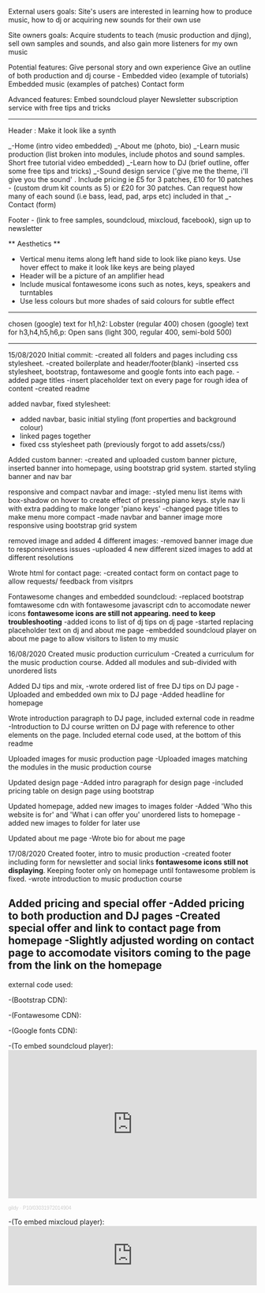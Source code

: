 External users goals:
Site's users are interested in learning how to produce music, how to dj or acquiring new sounds for their own use

Site owners goals:
Acquire students to teach (music production and djing), sell own samples and sounds, and also gain more listeners for my own music

Potential features:
Give personal story and own experience
Give an outline of both production and dj course - Embedded video (example of tutorials)
Embedded music (examples of patches)
Contact form

Advanced features:
Embed soundcloud player
Newsletter subscription service with free tips and tricks

---

Header :
Make it look like a synth

_-Home (intro video embedded)
_-About me (photo, bio)
_-Learn music production (list broken into modules, include photos and sound samples. Short free tutorial video embedded)
_-Learn how to DJ (brief outline, offer some free tips and tricks)
_-Sound design service ('give me the theme, i'll give you the sound' . Include pricing ie £5 for 3 patches, £10 for 10 patches - (custom drum kit counts as 5) or £20 for 30 patches. Can request how many of each sound (i.e bass, lead, pad, arps etc) included in that
_-Contact (form)

Footer - (link to free samples, soundcloud, mixcloud, facebook), sign up to newsletter

** Aesthetics **

- Vertical menu items along left hand side to look like piano keys. Use hover effect to make it look like keys are being played
- Header will be a picture of an amplifier head
- Include musical fontawesome icons such as notes, keys, speakers and turntables
- Use less colours but more shades of said colours for subtle effect

---

chosen (google) text for h1,h2: Lobster (regular 400)
chosen (google) text for h3,h4,h5,h6,p: Open sans (light 300, regular 400, semi-bold 500)

---

15/08/2020
Initial commit:
-created all folders and pages including css stylesheet.
-created boilerplate and header/footer(blank)
-inserted css stylesheet, bootstrap, fontawesome and google fonts into each page.
-added page titles
-insert placeholder text on every page for rough idea of content
-created readme

added navbar, fixed stylesheet:

- added navbar, basic initial styling (font properties and background colour)
- linked pages together
- fixed css stylesheet path (previously forgot to add assets/css/)

Added custom banner:
-created and uploaded custom banner picture, inserted banner into homepage, using bootstrap grid system. started styling banner and nav bar

responsive and compact navbar and image:
-styled menu list items with box-shadow on hover to create effect of pressing piano keys. style nav li with extra padding to make longer 'piano keys'
-changed page titles to make menu more compact
-made navbar and banner image more responsive using bootstrap grid system

removed image and added 4 different images:
-removed banner image due to responsiveness issues
-uploaded 4 new different sized images to add at different resolutions

Wrote html for contact page:
-created contact form on contact page to allow requests/ feedback from visitprs

Fontawesome changes and embedded soundcloud:
-replaced bootstrap fomtawesome cdn with fontawesome javascript cdn to accomodate newer icons **fontawesome icons are still not appearing. need to keep troubleshooting**
-added icons to list of dj tips on dj page
-started replacing placeholder text on dj and about me page
-embedded soundcloud player on about me page to allow visitors to listen to my music

16/08/2020
Created music production curriculum
-Created a curriculum for the music production course. Added all modules and sub-divided with unordered lists

Added DJ tips and mix,
-wrote ordered list of free DJ tips on DJ page
-Uploaded and embedded own mix to DJ page
-Added headline for homepage

Wrote introduction paragraph to DJ page, included external code in readme
-Introduction to DJ course written on DJ page with reference to other elements on the page. Included eternal code used, at the bottom of this readme

Uploaded images for music production page
-Uploaded images matching the modules in the music production course

Updated design page
-Added intro paragraph for design page
-included pricing table on design page using bootstrap

Updated homepage, added new images to images folder
-Added 'Who this website is for' and 'What i can offer you' unordered lists to homepage
-added new images to folder for later use

Updated about me page
-Wrote bio for about me page

17/08/2020
Created footer, intro to music production
-created footer including form for newsletter and social links **fontawesome icons still not displaying**. Keeping footer only on homepage until fontawesome problem is fixed.
-wrote introduction to music production course

Added pricing and special offer
-Added pricing to both production and DJ pages
-Created special offer and link to contact page from homepage
-Slightly adjusted wording on contact page to accomodate visitors coming to the page from the link on the homepage
---------------------------------------------------------------------------------------------------------------------------------
external code used:

-(Bootstrap CDN):  <link
      rel="stylesheet"
      href="https://stackpath.bootstrapcdn.com/bootstrap/4.3.1/css/bootstrap.min.css"
      integrity="sha384-ggOyR0iXCbMQv3Xipma34MD+dH/1fQ784/j6cY/iJTQUOhcWr7x9JvoRxT2MZw1T"
      crossorigin="anonymous"
    />
    <script
      src="https://stackpath.bootstrapcdn.com/bootstrap/4.3.1/js/bootstrap.min.js"
      integrity="sha384-JjSmVgyd0p3pXB1rRibZUAYoIIy6OrQ6VrjIEaFf/nJGzIxFDsf4x0xIM+B07jRM"
      crossorigin="anonymous"
    ></script>
    <script
      src="https://code.jquery.com/jquery-3.3.1.slim.min.js"
      integrity="sha384-q8i/X+965DzO0rT7abK41JStQIAqVgRVzpbzo5smXKp4YfRvH+8abtTE1Pi6jizo"
      crossorigin="anonymous"
    ></script>
    <script
      src="https://cdnjs.cloudflare.com/ajax/libs/popper.js/1.14.7/umd/popper.min.js"
      integrity="sha384-UO2eT0CpHqdSJQ6hJty5KVphtPhzWj9WO1clHTMGa3JDZwrnQq4sF86dIHNDz0W1"
      crossorigin="anonymous"
    ></script>

-(Fontawesome CDN): <script href="https://use.fontawesome.com/7e63086f43.js"></script>

-(Google fonts CDN): <link
      href="https://fonts.googleapis.com/css2?family=Lobster&family=Open+Sans:wght@300;400;600&display=swap"
      rel="stylesheet"
    />

-(To embed soundcloud player): <iframe
      width="100%"
      height="300"
      scrolling="no"
      frameborder="no"
      allow="autoplay"
      src="https://w.soundcloud.com/player/?url=https%3A//api.soundcloud.com/tracks/216717155&color=%23ff5500&auto_play=false&hide_related=false&show_comments=true&show_user=true&show_reposts=false&show_teaser=true&visual=true"
    ></iframe>

<div
      style="
        font-size: 10px;
        color: #cccccc;
        line-break: anywhere;
        word-break: normal;
        overflow: hidden;
        white-space: nowrap;
        text-overflow: ellipsis;
        font-family: Interstate, Lucida Grande, Lucida Sans Unicode, Lucida Sans,
          Garuda, Verdana, Tahoma, sans-serif;
        font-weight: 100;
      "
    >
<a
        href="https://soundcloud.com/gildy"
        title="gildy"
        target="_blank"
        style="color: #cccccc; text-decoration: none;"
        >gildy</a
      >
·
<a
        href="https://soundcloud.com/gildy/p1003031972014904"
        title="P10/03031972014904"
        target="_blank"
        style="color: #cccccc; text-decoration: none;"
        >P10/03031972014904</a
      >
</div>

-(To embed mixcloud player): <iframe width="100%" height="120" src="https://www.mixcloud.com/widget/iframe/?hide_cover=1&feed=%2FGjgcf5%2Faugust-techno%2F" frameborder="0"></iframe>
